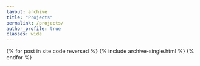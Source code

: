 ```yaml
---
layout: archive
title: "Projects"
permalink: /projects/
author_profile: true
classes: wide
---
```


{% for post in site.code reversed %}
  {% include archive-single.html %}
{% endfor %}
